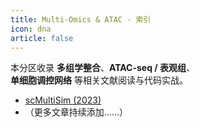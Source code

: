 ```yaml
---
title: Multi-Omics & ATAC · 索引
icon: dna
article: false
---
```


本分区收录 **多组学整合**、**ATAC-seq / 表观组**、  
**单细胞调控网络** 等相关文献阅读与代码实战。

- [scMultiSim (2023)](./scmultisim.md)
- （更多文章持续添加……）
